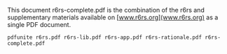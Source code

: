 This document r6rs-complete.pdf is the combination of the r6rs and supplementary
materials available on [www.r6rs.org](www.r6rs.org) as a single PDF document.
``` shell
pdfunite r6rs.pdf r6rs-lib.pdf r6rs-app.pdf r6rs-rationale.pdf r6rs-complete.pdf
```



